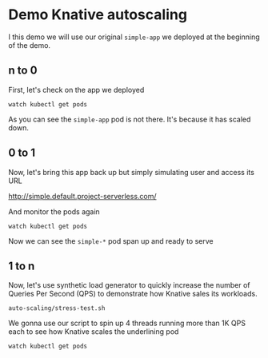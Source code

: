 # Demo Knative autoscaling

 I this demo we will use our original `simple-app` we deployed at the beginning of the demo.

 ## n to 0

 First, let's check on the app we deployed

```shell
watch kubectl get pods
```

 As you can see the `simple-app` pod is not there. It's because it has scaled down.

 ## 0 to 1

 Now, let's bring this app back up but simply simulating user and access its URL

http://simple.default.project-serverless.com/

And monitor the pods again

```shell
watch kubectl get pods
```

Now we can see the `simple-*` pod span up and ready to serve

## 1 to n

Now, let's use synthetic load generator to quickly increase the number of Queries Per Second (QPS) to demonstrate how Knative sales its workloads.

```shell
auto-scaling/stress-test.sh
```

We gonna use our script to spin up 4 threads running more than 1K QPS each to see how Knative scales the underlining pod

```shell
watch kubectl get pods
```
